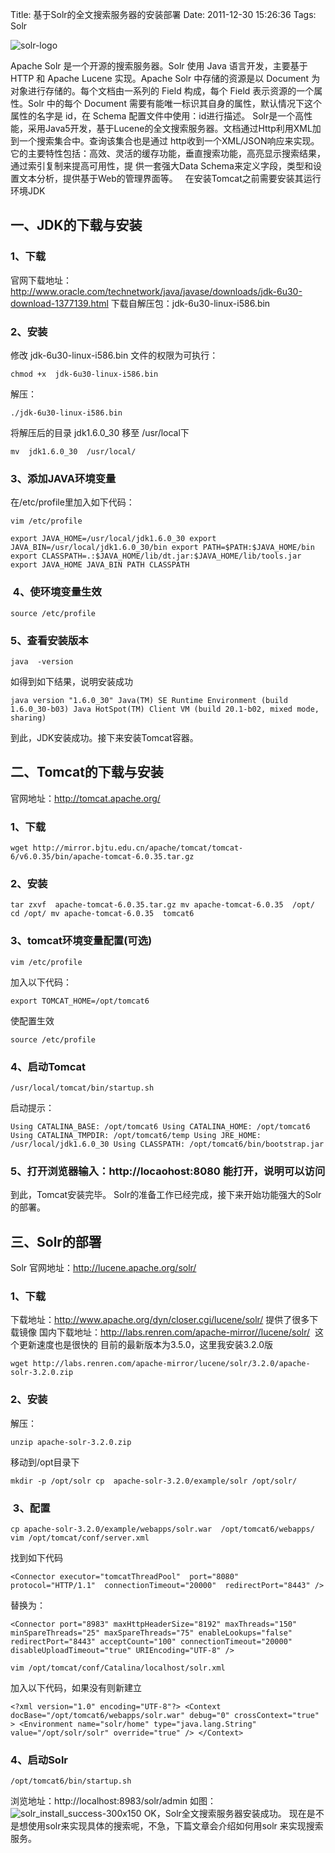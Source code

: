 Title: 基于Solr的全文搜索服务器的安装部署
Date: 2011-12-30 15:26:36
Tags: Solr


![solr-logo](/static/uploads/2011/12/solr-logo.png)

Apache Solr 是一个开源的搜索服务器。Solr 使用 Java 语言开发，主要基于 HTTP 和 Apache Lucene 实现。Apache Solr 中存储的资源是以 Document 为对象进行存储的。每个文档由一系列的 Field 构成，每个 Field 表示资源的一个属性。Solr 中的每个 Document 需要有能唯一标识其自身的属性，默认情况下这个属性的名字是 id，在 Schema 配置文件中使用：id进行描述。 Solr是一个高性能，采用Java5开发，基于Lucene的全文搜索服务器。文档通过Http利用XML加到一个搜索集合中。查询该集合也是通过 http收到一个XML/JSON响应来实现。它的主要特性包括：高效、灵活的缓存功能，垂直搜索功能，高亮显示搜索结果，通过索引复制来提高可用性，提 供一套强大Data Schema来定义字段，类型和设置文本分析，提供基于Web的管理界面等。    在安装Tomcat之前需要安装其运行环境JDK

## 一、JDK的下载与安装

### 1、下载

官网下载地址：<http://www.oracle.com/technetwork/java/javase/downloads/jdk-6u30-download-1377139.html>
下载自解压包：jdk-6u30-linux-i586.bin

### 2、安装

修改 jdk-6u30-linux-i586.bin 文件的权限为可执行：

	chmod +x  jdk-6u30-linux-i586.bin

解压：

	./jdk-6u30-linux-i586.bin

将解压后的目录 jdk1.6.0_30 移至 /usr/local下

	mv  jdk1.6.0_30  /usr/local/

### 3、添加JAVA环境变量

在/etc/profile里加入如下代码：

	vim /etc/profile

	export JAVA_HOME=/usr/local/jdk1.6.0_30 export JAVA_BIN=/usr/local/jdk1.6.0_30/bin export PATH=$PATH:$JAVA_HOME/bin export CLASSPATH=.:$JAVA_HOME/lib/dt.jar:$JAVA_HOME/lib/tools.jar export JAVA_HOME JAVA_BIN PATH CLASSPATH

###  4、使环境变量生效

	source /etc/profile

### 5、查看安装版本

	java  -version

如得到如下结果，说明安装成功

	java version "1.6.0_30" Java(TM) SE Runtime Environment (build 1.6.0_30-b03) Java HotSpot(TM) Client VM (build 20.1-b02, mixed mode, sharing)

到此，JDK安装成功。接下来安装Tomcat容器。  

## 二、Tomcat的下载与安装

官网地址：<http://tomcat.apache.org/>

### 1、下载

	wget http://mirror.bjtu.edu.cn/apache/tomcat/tomcat-6/v6.0.35/bin/apache-tomcat-6.0.35.tar.gz

### 2、安装

	tar zxvf  apache-tomcat-6.0.35.tar.gz mv apache-tomcat-6.0.35  /opt/ cd /opt/ mv apache-tomcat-6.0.35  tomcat6

### 3、tomcat环境变量配置(可选)

	vim /etc/profile

加入以下代码：

	export TOMCAT_HOME=/opt/tomcat6

使配置生效

	source /etc/profile

### 4、启动Tomcat

	/usr/local/tomcat/bin/startup.sh

启动提示：

	Using CATALINA_BASE: /opt/tomcat6 Using CATALINA_HOME: /opt/tomcat6 Using CATALINA_TMPDIR: /opt/tomcat6/temp Using JRE_HOME: /usr/local/jdk1.6.0_30 Using CLASSPATH: /opt/tomcat6/bin/bootstrap.jar

### 5、打开浏览器输入：http://locaohost:8080 能打开，说明可以访问

到此，Tomcat安装完毕。 Solr的准备工作已经完成，接下来开始功能强大的Solr的部署。  

## 三、Solr的部署

Solr 官网地址：<http://lucene.apache.org/solr/>

### 1、下载

下载地址：<http://www.apache.org/dyn/closer.cgi/lucene/solr/> 提供了很多下载镜像
国内下载地址：<http://labs.renren.com/apache-mirror//lucene/solr/>  这个更新速度也是很快的 目前的最新版本为3.5.0，这里我安装3.2.0版

	wget http://labs.renren.com/apache-mirror/lucene/solr/3.2.0/apache-solr-3.2.0.zip

### 2、安装

解压：

	unzip apache-solr-3.2.0.zip

移动到/opt目录下

	mkdir -p /opt/solr cp  apache-solr-3.2.0/example/solr /opt/solr/

###  3、配置

	cp apache-solr-3.2.0/example/webapps/solr.war  /opt/tomcat6/webapps/ vim /opt/tomcat/conf/server.xml

找到如下代码

	<Connector executor="tomcatThreadPool"  port="8080" protocol="HTTP/1.1"  connectionTimeout="20000"  redirectPort="8443" />

替换为：

	<Connector port="8983" maxHttpHeaderSize="8192" maxThreads="150" minSpareThreads="25" maxSpareThreads="75" enableLookups="false" redirectPort="8443" acceptCount="100" connectionTimeout="20000" disableUploadTimeout="true" URIEncoding="UTF-8" />

	vim /opt/tomcat/conf/Catalina/localhost/solr.xml

加入以下代码，如果没有则新建立

	<?xml version="1.0" encoding="UTF-8"?> <Context docBase="/opt/tomcat6/webapps/solr.war" debug="0" crossContext="true" > <Environment name="solr/home" type="java.lang.String" value="/opt/solr/solr" override="true" /> </Context>

### 4、启动Solr

	/opt/tomcat6/bin/startup.sh

浏览地址：http://localhost:8983/solr/admin
如图： ![solr_install_success-300x150](/static/uploads/2011/12/solr_install_success-300x150.jpg)
OK，Solr全文搜索服务器安装成功。
现在是不是想使用solr来实现具体的搜索呢，不急，下篇文章会介绍如何用solr 来实现搜索服务。
